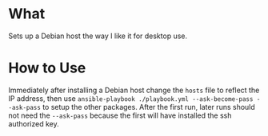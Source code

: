 # What

Sets up a Debian host the way I like it for desktop use.

# How to Use

Immediately after installing a Debian host change the `hosts` file to reflect the IP address, then use `ansible-playbook ./playbook.yml --ask-become-pass --ask-pass` to setup the other packages.  After the first run, later runs should not need the `--ask-pass` because the first will have installed the ssh authorized key.
